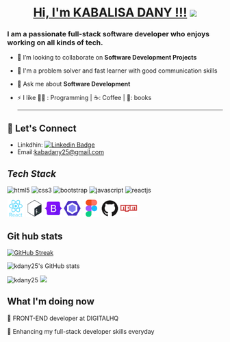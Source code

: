 <!---------------------------------- Heading Section ------------------------------->
<h1 align="center">
    <a href="#">Hi, I'm KABALISA DANY !!!</a>
    <img src="https://camo.githubusercontent.com/d3359cb00ab0b5ed8f2e1fe3fceb4fbaf3b614340f8c0db99c17b9f50b351770/68747470733a2f2f656d6f6a69732e736c61636b6d6f6a69732e636f6d2f656d6f6a69732f696d616765732f313533313834393433302f343234362f626c6f622d73756e676c61737365732e6769663f31353331383439343330" width="35">
</h1>

<!----------------------------- About Section -------------------------------->

<h3>I am a passionate full-stack software developer who enjoys working on all kinds of tech.</h3>

-   👯 I’m looking to collaborate on **Software Development Projects**

-   🦾 I'm a problem solver and fast learner with good communication skills

-   💬 Ask me about **Software Development**

-   ⚡ I like 👨‍💻 : Programming | ☕: Coffee | 📖: books <hr>

## 📲 Let's Connect

-   Linkdhin: [![Linkedin Badge](https://img.shields.io/badge/-KABALISA%20Dany-blue?style=flat-square&logo=Linkedin&logoColor=white&link=https://www.linkedin.com/in/ellievillalejos/)](https://www.linkedin.com/in/kabalisa-dany-41ab55211/)
-   Email:[kabadany25@gmail.com](kabadany25@gmail.com)

<h2><i>Tech Stack</i></h2>

<p>
    <img src="https://img.shields.io/badge/HTML5-E34F26?style=for-the-badge&logo=html5&logoColor=white" alt="html5" />
    <img src="https://img.shields.io/badge/CSS3-1572B6?style=for-the-badge&logo=css3&logoColor=white" alt="css3" />
    <img src="https://img.shields.io/badge/Bootstrap-563D7C?style=for-the-badge&logo=bootstrap&logoColor=white" alt="bootstrap" />
    <img src="https://img.shields.io/badge/JavaScript-323330?style=for-the-badge&logo=javascript&logoColor=F7DF1E" alt="javascript" />
    <img src="https://img.shields.io/badge/React-20232A?style=for-the-badge&logo=react&logoColor=61DAFB" alt="reactjs" />
    <img src="https://img.shields.io/badge/-jest-%23C21325?style=for-the-badge&logo=jest&logoColor=white" alt=""jest" />
</p>

<div>
  <img src="https://github.com/devicons/devicon/blob/master/icons/react/react-original-wordmark.svg" title="React" alt="React" width="40" 
  <img src="https://github.com/devicons/devicon/blob/master/icons/git/git-original-wordmark.svg" title="Git" **alt="Git" width="40" height="40"/>
  <img src="https://github.com/devicons/devicon/blob/master/icons/bash/bash-original.svg" title="bash" **alt="bash" width="40" height="40"/>
  <img src="https://github.com/devicons/devicon/blob/master/icons/bootstrap/bootstrap-original.svg" title="bootstrap" **alt="boot" width="40" 
  <img src="https://github.com/devicons/devicon/blob/master/icons/codepen/codepen-plain.svg" title="Codepen" **alt="pen" width="40" height="40"/>
  <img src="https://github.com/devicons/devicon/blob/master/icons/eslint/eslint-original.svg" title="ESLINT" **alt="linter" width="40" height="40"/>
  <img src="https://github.com/devicons/devicon/blob/master/icons/figma/figma-original.svg" title="figma" **alt="figma" width="40" height="40"/>
  <img src="https://github.com/devicons/devicon/blob/master/icons/github/github-original.svg" title="Github" **alt="Git" width="40" height="40"/>
  <img src="https://github.com/devicons/devicon/blob/master/icons/npm/npm-original-wordmark.svg" title="npm" **alt="npm" width="40" height="40"/>
  </div>

## Git hub stats

[![GitHub Streak](http://github-readme-streak-stats.herokuapp.com?user=kdany25&theme=elegant&date_format=M%20j%5B%2C%20Y%5D&currStreakLabel=54AEFF&border=AFB8C18B&background=F6F8FA0F&ring=FFBC00&fire=FFBC00&sideLabels=00DB49&dates=8A8FA0&stroke=AFB8C128&sideNums=8A8FA0&currStreakNum=8A8FA0)](https://git.io/streak-stats)

![kdany25's GitHub stats](https://github-readme-stats.vercel.app/api?username=kdany25&count_private=true&theme=dark&show_icons=true&bg_color=F6F8FA0F&title_color=00DB49&text_color=8A8FA0&icon_color=FFBC00&border_color=AFB8C175)

  <img width="40%" src="https://github-readme-stats.vercel.app/api/top-langs?username=kdany25&show_icons=true&theme=dark&title_color=ff8000&text_color=ffffff&bg_color=000000&locale=en&layout=compact&hide_border=true" alt="kdany25" />

<img src="https://camo.githubusercontent.com/f586a57bd2baa6d2f05a2b7cef7aef72680e9221637f7d8d731d77b2d7dc0cc1/68747470733a2f2f63646e2e6472696262626c652e636f6d2f75736572732f31303937312f73637265656e73686f74732f323837363533342f6d656469612f37663666633132343663313033336662643037373432323237316334306231392e676966" data-canonical-src="https://cdn.dribbble.com/users/10971/screenshots/2876534/media/7f6fc1246c1033fbd077422271c40b19.gif" style="max-width: 100%; display: inline-block;" data-target="animated-image.originalImage">

## What I'm doing now

🔭 FRONT-END developer at DIGITALHQ

🌱 Enhancing my full-stack developer skills everyday
